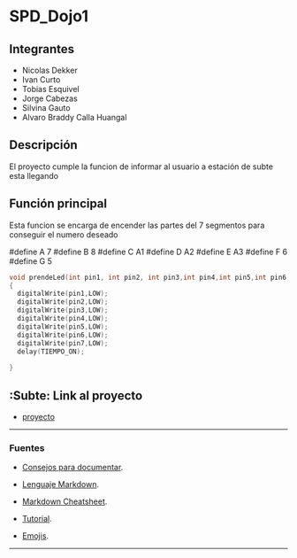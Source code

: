 # SPD_Dojo1


## Integrantes 
- Nicolas Dekker
- Ivan Curto
- Tobias Esquivel
- Jorge Cabezas
- Silvina Gauto
- Alvaro Braddy Calla Huangal


## Descripción
El proyecto cumple la funcion de informar al usuario a estación de subte esta
llegando

## Función principal
Esta funcion se encarga de encender las partes del 7 segmentos para conseguir el numero 
deseado

#define A 7
#define B 8
#define C A1
#define D A2
#define E A3
#define F 6
#define G 5


~~~ c++
void prendeLed(int pin1, int pin2, int pin3,int pin4,int pin5,int pin6,int pin7)
{
  digitalWrite(pin1,LOW);
  digitalWrite(pin2,LOW);
  digitalWrite(pin3,LOW);
  digitalWrite(pin4,LOW);
  digitalWrite(pin5,LOW);
  digitalWrite(pin6,LOW);
  digitalWrite(pin7,LOW);
  delay(TIEMPO_ON);
  
}
~~~

## :Subte: Link al proyecto
- [proyecto](https://www.tinkercad.com/things/3AJxCEWCk9Y-shiny-juttuli-albar/editel?sharecode=skCBaNWChDs9K9cLDOGixHVa0cADXVyzZpssxic02vw)


---
### Fuentes
- [Consejos para documentar](https://www.sohamkamani.com/how-to-write-good-documentation/#architecture-documentation).

- [Lenguaje Markdown](https://markdown.es/sintaxis-markdown/#linkauto).

- [Markdown Cheatsheet](https://github.com/adam-p/markdown-here/wiki/Markdown-Cheatsheet).

- [Tutorial](https://www.youtube.com/watch?v=oxaH9CFpeEE).

- [Emojis](https://gist.github.com/rxaviers/7360908).

---





